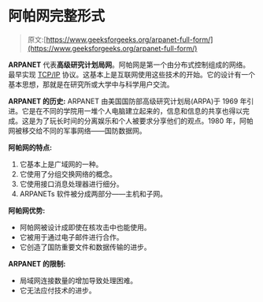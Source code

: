 # 阿帕网完整形式

> 原文:[https://www.geeksforgeeks.org/arpanet-full-form/](https://www.geeksforgeeks.org/arpanet-full-form/)

**ARPANET** 代表**高级研究计划局网**。阿帕网是第一个由分布式控制组成的网络。最早实现 [TCP/IP](https://www.geeksforgeeks.org/tcp-ip-model/) 协议。这基本上是互联网使用这些技术的开始。它的设计有一个基本思想，那就是在研究所或大学中与科学用户交流。

**ARPANET 的历史:**
ARPANET 由美国国防部高级研究计划局(ARPA)于 1969 年引进。它是在不同的学院用一堆个人电脑建立起来的，信息和信息的共享也得以完成。这是为了玩长时间的分离娱乐和个人被要求分享他们的观点。1980 年，阿帕网被移交给不同的军事网络——国防数据网。

**阿帕网的特点:**

1.  它基本上是广域网的一种。
2.  它使用了分组交换网络的概念。
3.  它使用接口消息处理器进行细分。
4.  ARPANETs 软件被分成两部分——主机和子网。

**阿帕网优势:**

*   阿帕网被设计成即使在核攻击中也能使用。
*   它被用于通过电子邮件进行合作。
*   它创造了国防重要文件和数据传输的进步。

**ARPANET 的限制:**

*   局域网连接数量的增加导致处理困难。
*   它无法应付技术的进步。